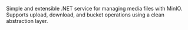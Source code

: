 Simple and extensible .NET service for managing media files with MinIO. Supports upload, download, and bucket operations using a clean abstraction layer.
